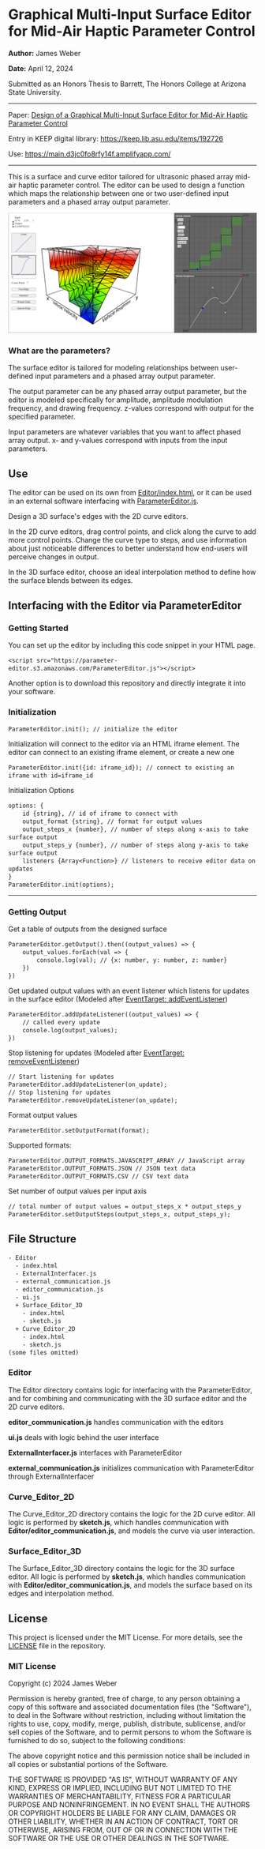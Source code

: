 # Graphical Multi-Input Surface Editor for Mid-Air Haptic Parameter Control


**Author:** James Weber

**Date:** April 12, 2024

Submitted as an Honors Thesis to Barrett, The Honors College at Arizona State University.

-------------------------------------------------

Paper: [Design of a Graphical Multi-Input Surface Editor for Mid-Air Haptic Parameter Control](Design_of_a_Graphical_Multi-Input_Surface_Editor_for_Mid-Air_Haptic_Parameter_Control.pdf)

Entry in KEEP digital library: <https://keep.lib.asu.edu/items/192726>

Use: <https://main.d3jc0fo8rfy14f.amplifyapp.com/>

-------------------------------------------------

This is a surface and curve editor tailored for ultrasonic phased array mid-air haptic parameter control. The editor can be used to design a function which maps the relationship between one or two user-defined input parameters and a phased array output parameter.

![Screenshot of surface editor, with edge along the x-axis labeled "Vehicle Velocity" and being defined by 2D curve editor (top right) using just noticeable difference ranges to make non-linear steps. Edge along y-axis labeled "Vehicle Roughness" and is defined by 2D curve editor (bottom right) using a smooth curve ](images/Example-Image.png)

### What are the parameters?
The surface editor is tailored for modeling relationships between user-defined input parameters and a phased array output parameter.

The output parameter can be any phased array output parameter, but the editor is modeled specifically for amplitude, amplitude modulation frequency, and drawing frequency. z-values correspond with output for the specified parameter.

Input parameters are whatever variables that you want to affect phased array output. x- and y-values correspond with inputs from the input parameters.

## Use
The editor can be used on its own from [Editor/index.html](Editor/index.html), or it can be used in an external software interfacing with [ParameterEditor.js](ParameterEditor.js).

Design a 3D surface's edges with the 2D curve editors. 

In the 2D curve editors, drag control points, and click along the curve to add more control points. Change the curve type to steps, and use information about just noticeable differences to better understand how end-users will perceive changes in output.

In the 3D surface editor, choose an ideal interpolation method to define how the surface blends between its edges.

## Interfacing with the Editor via ParameterEditor

### Getting Started

You can set up the editor by including this code snippet in your HTML page.

```
<script src="https://parameter-editor.s3.amazonaws.com/ParameterEditor.js"></script>
```

Another option is to download this repository and directly integrate it into your software.


### Initialization

```
ParameterEditor.init(); // initialize the editor
```

Initialization will connect to the editor via an HTML iframe element. The editor can connect to an existing iframe element, or create a new one

```
ParameterEditor.init({id: iframe_id}); // connect to existing an iframe with id=iframe_id
```

Initialization Options
```
options: {
    id {string}, // id of iframe to connect with
    output_format {string}, // format for output values
    output_steps_x {number}, // number of steps along x-axis to take surface output 
    output_steps_y {number}, // number of steps along y-axis to take surface output 
    listeners {Array<Function>} // listeners to receive editor data on updates
}
ParameterEditor.init(options);
```

---------------------

### Getting Output

Get a table of outputs from the designed surface
```
ParameterEditor.getOutput().then((output_values) => {
    output_values.forEach(val => {
        console.log(val); // {x: number, y: number, z: number}
    })
})
```

Get updated output values with an event listener which listens for updates in the surface editor (Modeled after [EventTarget: addEventListener](https://developer.mozilla.org/en-US/docs/Web/API/EventTarget/addEventListener))
```
ParameterEditor.addUpdateListener((output_values) => {
    // called every update
    console.log(output_values);
})
```

Stop listening for updates (Modeled after [EventTarget: removeEventListener](https://developer.mozilla.org/en-US/docs/Web/API/EventTarget/removeEventListener))
```
// Start listening for updates
ParameterEditor.addUpdateListener(on_update);
// Stop listening for updates
ParameterEditor.removeUpdateListener(on_update);
```

Format output values
```
ParameterEditor.setOutputFormat(format);
```
Supported formats:
```
ParameterEditor.OUTPUT_FORMATS.JAVASCRIPT_ARRAY // JavaScript array
ParameterEditor.OUTPUT_FORMATS.JSON // JSON text data
ParameterEditor.OUTPUT_FORMATS.CSV // CSV text data
```

Set number of output values per input axis
```
// total number of output values = output_steps_x * output_steps_y
ParameterEditor.setOutputSteps(output_steps_x, output_steps_y);
```

## File Structure
```
- Editor
  - index.html
  - ExternalInterfacer.js
  - external_communication.js
  - editor_communication.js
  - ui.js
  + Surface_Editor_3D
    - index.html
    - sketch.js
  + Curve_Editor_2D
    - index.html
    - sketch.js
(some files omitted)
```

### Editor

The Editor directory contains logic for interfacing with the ParameterEditor, and for combining and communicating with the 3D surface editor and the 2D curve editors.

**editor_communication.js** handles communication with the editors

**ui.js** deals with logic behind the user interface

**ExternalInterfacer.js** interfaces with ParameterEditor

**external_communication.js** initializes communication with ParameterEditor through ExternalInterfacer

### Curve_Editor_2D

The Curve_Editor_2D directory contains the logic for the 2D curve editor. All logic is performed by **sketch.js**, which handles communication with **Editor/editor_communication.js**, and models the curve via user interaction.

### Surface_Editor_3D

The Surface_Editor_3D directory contains the logic for the 3D surface editor. All logic is performed by **sketch.js**, which handles communication with **Editor/editor_communication.js**, and models the surface based on its edges and interpolation method.


## License

This project is licensed under the MIT License. For more details, see the [LICENSE](LICENSE) file in the repository.

### MIT License

Copyright (c) 2024 James Weber

Permission is hereby granted, free of charge, to any person obtaining a copy
of this software and associated documentation files (the "Software"), to deal
in the Software without restriction, including without limitation the rights
to use, copy, modify, merge, publish, distribute, sublicense, and/or sell
copies of the Software, and to permit persons to whom the Software is
furnished to do so, subject to the following conditions:

The above copyright notice and this permission notice shall be included in all
copies or substantial portions of the Software.

THE SOFTWARE IS PROVIDED "AS IS", WITHOUT WARRANTY OF ANY KIND, EXPRESS OR
IMPLIED, INCLUDING BUT NOT LIMITED TO THE WARRANTIES OF MERCHANTABILITY,
FITNESS FOR A PARTICULAR PURPOSE AND NONINFRINGEMENT. IN NO EVENT SHALL THE
AUTHORS OR COPYRIGHT HOLDERS BE LIABLE FOR ANY CLAIM, DAMAGES OR OTHER
LIABILITY, WHETHER IN AN ACTION OF CONTRACT, TORT OR OTHERWISE, ARISING FROM,
OUT OF OR IN CONNECTION WITH THE SOFTWARE OR THE USE OR OTHER DEALINGS IN THE
SOFTWARE.
